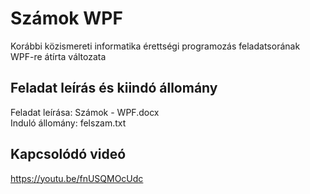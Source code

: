 # Számok WPF
Korábbi közismereti informatika érettségi programozás feladatsorának WPF-re átírta változata

## Feladat leírás és kiindó állomány
Feladat leírása: Számok - WPF.docx   
Induló állomány: felszam.txt 

## Kapcsolódó videó
https://youtu.be/fnUSQMOcUdc
